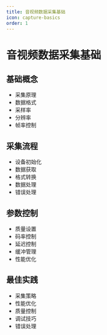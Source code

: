 ```yaml
---
title: 音视频数据采集基础
icon: capture-basics
order: 1
---
```


# 音视频数据采集基础

## 基础概念
- 采集原理
- 数据格式
- 采样率
- 分辨率
- 帧率控制

## 采集流程
- 设备初始化
- 数据获取
- 格式转换
- 数据处理
- 错误处理

## 参数控制
- 质量设置
- 码率控制
- 延迟控制
- 缓冲管理
- 性能优化

## 最佳实践
- 采集策略
- 性能优化
- 质量控制
- 调试技巧
- 错误处理
